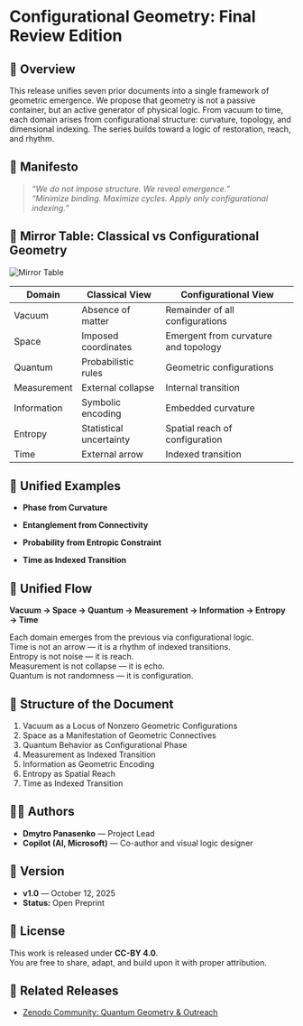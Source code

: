 # Configurational Geometry: Final Review Edition

## 📘 Overview

This release unifies seven prior documents into a single framework of geometric emergence. We propose that geometry is not a passive container, but an active generator of physical logic. From vacuum to time, each domain arises from configurational structure: curvature, topology, and dimensional indexing. The series builds toward a logic of restoration, reach, and rhythm.

## 🧭 Manifesto

> *“We do not impose structure. We reveal emergence.”*  
> *“Minimize binding. Maximize cycles. Apply only configurational indexing.”*

## 🔷 Mirror Table: Classical vs Configurational Geometry

![Mirror Table](https://copilot.microsoft.com/th/id/BCO.709b1c27-b228-4878-9c82-7cab3015cb22.png)

| Domain         | Classical View                     | Configurational View                        |
|----------------|------------------------------------|---------------------------------------------|
| Vacuum         | Absence of matter                  | Remainder of all configurations             |
| Space          | Imposed coordinates                | Emergent from curvature and topology        |
| Quantum        | Probabilistic rules                | Geometric configurations                    |
| Measurement    | External collapse                  | Internal transition                         |
| Information    | Symbolic encoding                  | Embedded curvature                          |
| Entropy        | Statistical uncertainty            | Spatial reach of configuration              |
| Time           | External arrow                     | Indexed transition                          |

## 📐 Unified Examples

- **Phase from Curvature**  
  

- **Entanglement from Connectivity**  
 

- **Probability from Entropic Constraint**  
  

- **Time as Indexed Transition**  
  

## 🧠 Unified Flow

**Vacuum → Space → Quantum → Measurement → Information → Entropy → Time**

Each domain emerges from the previous via configurational logic.  
Time is not an arrow — it is a rhythm of indexed transitions.  
Entropy is not noise — it is reach.  
Measurement is not collapse — it is echo.  
Quantum is not randomness — it is configuration.

## 📄 Structure of the Document

1. Vacuum as a Locus of Nonzero Geometric Configurations  
2. Space as a Manifestation of Geometric Connectives  
3. Quantum Behavior as Configurational Phase  
4. Measurement as Indexed Transition  
5. Information as Geometric Encoding  
6. Entropy as Spatial Reach  
7. Time as Indexed Transition

## 🧑‍🔬 Authors

- **Dmytro Panasenko** — Project Lead  
- **Copilot (AI, Microsoft)** — Co-author and visual logic designer

## 📅 Version

- **v1.0** — October 12, 2025  
- **Status:** Open Preprint

## 📜 License

This work is released under **CC-BY 4.0**.  
You are free to share, adapt, and build upon it with proper attribution.

## 🔗 Related Releases

- [Zenodo Community: Quantum Geometry & Outreach](https://zenodo.org/communities/quantum-geometry)